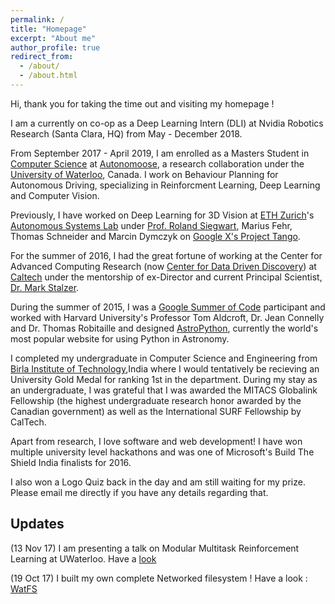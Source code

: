 ```yaml
---
permalink: /
title: "Homepage"
excerpt: "About me"
author_profile: true
redirect_from: 
  - /about/
  - /about.html
---
```


Hi, thank you for taking the time out and visiting my homepage !

I am a currently on co-op as a Deep Learning Intern (DLI) at Nvidia Robotics Research (Santa Clara, HQ)  from May - December 2018.  

From September 2017 - April 2019, I am enrolled as a Masters Student in [Computer Science](https://cs.uwaterloo.ca/) at [Autonomoose](http://www.autonomoose.net/), a research collaboration under the [University of Waterloo](https://uwaterloo.ca/), Canada. I work on Behaviour Planning for Autonomous Driving, specializing in Reinforcment Learning, Deep Learning and Computer Vision.

Previously, I have worked on Deep Learning for 3D Vision at [ETH Zurich](https://www.ethz.ch/en.html)'s [Autonomous Systems Lab](http://www.asl.ethz.ch/) under [Prof. Roland Siegwart](http://www.asl.ethz.ch/the-lab/people/person-detail.html?persid=29981), Marius Fehr, Thomas Schneider and Marcin Dymczyk on [Google X's Project Tango](https://get.google.com/tango/).

For the summer of 2016, I had the great fortune of working at the Center for Advanced Computing Research (now [Center for Data  Driven Discovery](http://cd3.caltech.edu/)) at [Caltech](http://www.caltech.edu/) under the mentorship of ex-Director and current Principal Scientist, [Dr. Mark Stalzer](https://www.linkedin.com/in/mark-stalzer-97254a/).


During the summer of 2015, I was a [Google Summer of Code](https://developers.google.com/open-source/gsoc/) participant and worked with Harvard University's Professor Tom Aldcroft, Dr. Jean Connelly and Dr. Thomas Robitaille and designed [AstroPython](http://astropython.org), currently the world's most popular website for using Python in Astronomy. 


I completed my undergraduate in Computer Science and Engineering from [Birla Institute of Technology](https://bitmesra.ac.in/),India where I would tentatively be recieving an University Gold Medal for ranking 1st in the department. During my stay as an undergraduate, I was grateful that I was awarded the MITACS Globalink Fellowship (the highest undergraduate research honor awarded by the Canadian government) as well as the International SURF Fellowship by CalTech. 

Apart from research, I love software and web development! I have won multiple university level hackathons and was one of Microsoft's Build The Shield India finalists for 2016.

I also won a Logo  Quiz back in the day and am still waiting for my prize. Please email me directly if you have any details regarding that.

## Updates
(13 Nov 17) I am presenting a talk on Modular Multitask Reinforcement Learning at UWaterloo. Have a [look](https://wiki.math.uwaterloo.ca/statwiki/index.php?title=Modular_Multitask_Reinforcement_Learning_with_Policy_Sketches)


(19 Oct 17) I built my own complete Networked filesystem ! Have a look : [WatFS](http://bit.do/WatFS) 
